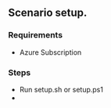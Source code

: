 ## Scenario setup.

### Requirements
- Azure Subscription

### Steps 
- Run setup.sh or setup.ps1
- 
```sh

```